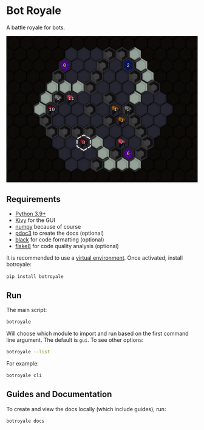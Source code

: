 # Bot Royale
A battle royale for bots.

![Preview GIF](/botroyale/assets/preview.gif)

## Requirements
- [Python 3.9+](https://www.python.org/)
- [Kivy](https://pypi.org/project/Kivy/) for the GUI
- [numpy](https://pypi.org/project/numpy/) because of course
- [pdoc3](https://pypi.org/project/pdoc3/) to create the docs (optional)
- [black](https://github.com/psf/black) for code formatting (optional)
- [flake8](https://flake8.pycqa.org/) for code quality analysis (optional)

It is recommended to use a [virtual environment](https://docs.python.org/3/tutorial/venv.html). Once activated, install botroyale:

`pip install botroyale`

## Run
The main script:
```bash
botroyale
```

Will choose which module to import and run based on the first command line argument. The default is `gui`. To see other options:
```bash
botroyale --list
```

For example:
```bash
botroyale cli
```

## Guides and Documentation
To create and view the docs locally (which include guides), run:
```bash
botroyale docs
```
